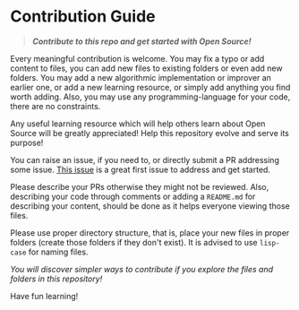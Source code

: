# Contribution Guide

> **_Contribute to this repo and get started with Open Source!_**

Every meaningful contribution is welcome.
You may fix a typo or add content to files, you can add new files to existing folders or even add new folders. You may add a new algorithmic implementation or improver an earlier one, or add a new learning resource, or simply add anything you find worth adding. Also, you may use any programming-language for your code, there are no constraints.

Any useful learning resource which will help others learn about Open Source will be greatly appreciated! Help this repository evolve and serve its purpose!

You can raise an issue, if you need to, or directly submit a PR addressing some issue. [This issue](https://github.com/pr4shan7/beginners-only/issues/1) is a great first issue to address and get started.

Please describe your PRs otherwise they might not be reviewed.
Also, describing your code through comments or adding a `README.md` for describing your content, should be done as it helps everyone viewing those files.

Please use proper directory structure, that is, place your new files in proper folders (create those folders if they don't exist). It is advised to use `lisp-case` for naming files.

_You will discover simpler ways to contribute if you explore the files and folders in this repository!_

Have fun learning!
